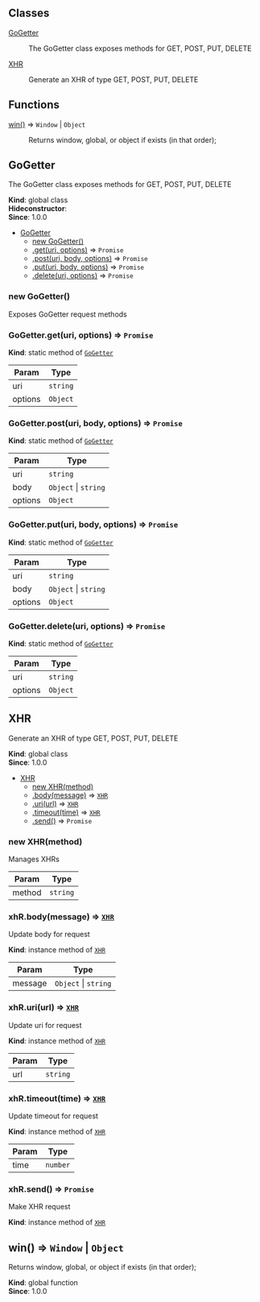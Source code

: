 ## Classes

<dl>
<dt><a href="#GoGetter">GoGetter</a></dt>
<dd><p>The GoGetter class exposes methods for GET, POST, PUT, DELETE</p>
</dd>
<dt><a href="#XHR">XHR</a></dt>
<dd><p>Generate an XHR of type GET, POST, PUT, DELETE</p>
</dd>
</dl>

## Functions

<dl>
<dt><a href="#win">win()</a> ⇒ <code>Window</code> | <code>Object</code></dt>
<dd><p>Returns window, global, or object if exists (in that order);</p>
</dd>
</dl>

<a name="GoGetter"></a>

## GoGetter
The GoGetter class exposes methods for GET, POST, PUT, DELETE

**Kind**: global class  
**Hideconstructor**:   
**Since**: 1.0.0  

* [GoGetter](#GoGetter)
    * [new GoGetter()](#new_GoGetter_new)
    * [.get(uri, options)](#GoGetter.get) ⇒ <code>Promise</code>
    * [.post(uri, body, options)](#GoGetter.post) ⇒ <code>Promise</code>
    * [.put(uri, body, options)](#GoGetter.put) ⇒ <code>Promise</code>
    * [.delete(uri, options)](#GoGetter.delete) ⇒ <code>Promise</code>

<a name="new_GoGetter_new"></a>

### new GoGetter()
Exposes GoGetter request methods

<a name="GoGetter.get"></a>

### GoGetter.get(uri, options) ⇒ <code>Promise</code>
**Kind**: static method of <code>[GoGetter](#GoGetter)</code>  

| Param | Type |
| --- | --- |
| uri | <code>string</code> | 
| options | <code>Object</code> | 

<a name="GoGetter.post"></a>

### GoGetter.post(uri, body, options) ⇒ <code>Promise</code>
**Kind**: static method of <code>[GoGetter](#GoGetter)</code>  

| Param | Type |
| --- | --- |
| uri | <code>string</code> | 
| body | <code>Object</code> &#124; <code>string</code> | 
| options | <code>Object</code> | 

<a name="GoGetter.put"></a>

### GoGetter.put(uri, body, options) ⇒ <code>Promise</code>
**Kind**: static method of <code>[GoGetter](#GoGetter)</code>  

| Param | Type |
| --- | --- |
| uri | <code>string</code> | 
| body | <code>Object</code> &#124; <code>string</code> | 
| options | <code>Object</code> | 

<a name="GoGetter.delete"></a>

### GoGetter.delete(uri, options) ⇒ <code>Promise</code>
**Kind**: static method of <code>[GoGetter](#GoGetter)</code>  

| Param | Type |
| --- | --- |
| uri | <code>string</code> | 
| options | <code>Object</code> | 

<a name="XHR"></a>

## XHR
Generate an XHR of type GET, POST, PUT, DELETE

**Kind**: global class  
**Since**: 1.0.0  

* [XHR](#XHR)
    * [new XHR(method)](#new_XHR_new)
    * [.body(message)](#XHR+body) ⇒ <code>[XHR](#XHR)</code>
    * [.uri(url)](#XHR+uri) ⇒ <code>[XHR](#XHR)</code>
    * [.timeout(time)](#XHR+timeout) ⇒ <code>[XHR](#XHR)</code>
    * [.send()](#XHR+send) ⇒ <code>Promise</code>

<a name="new_XHR_new"></a>

### new XHR(method)
Manages XHRs


| Param | Type |
| --- | --- |
| method | <code>string</code> | 

<a name="XHR+body"></a>

### xhR.body(message) ⇒ <code>[XHR](#XHR)</code>
Update body for request

**Kind**: instance method of <code>[XHR](#XHR)</code>  

| Param | Type |
| --- | --- |
| message | <code>Object</code> &#124; <code>string</code> | 

<a name="XHR+uri"></a>

### xhR.uri(url) ⇒ <code>[XHR](#XHR)</code>
Update uri for request

**Kind**: instance method of <code>[XHR](#XHR)</code>  

| Param | Type |
| --- | --- |
| url | <code>string</code> | 

<a name="XHR+timeout"></a>

### xhR.timeout(time) ⇒ <code>[XHR](#XHR)</code>
Update timeout for request

**Kind**: instance method of <code>[XHR](#XHR)</code>  

| Param | Type |
| --- | --- |
| time | <code>number</code> | 

<a name="XHR+send"></a>

### xhR.send() ⇒ <code>Promise</code>
Make XHR request

**Kind**: instance method of <code>[XHR](#XHR)</code>  
<a name="win"></a>

## win() ⇒ <code>Window</code> &#124; <code>Object</code>
Returns window, global, or object if exists (in that order);

**Kind**: global function  
**Since**: 1.0.0  
